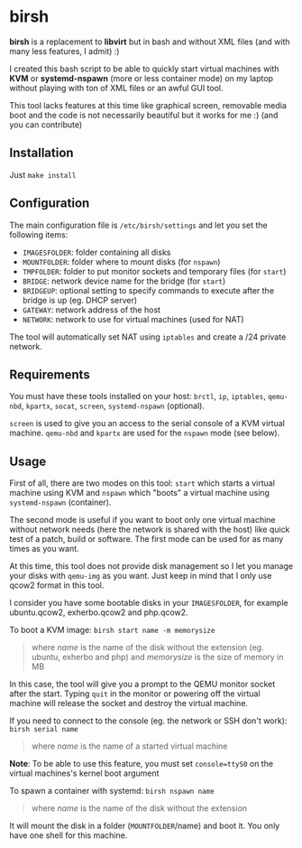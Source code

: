 birsh
=====

**birsh** is a replacement to **libvirt** but in bash and without XML files (and with many less features, I admit) :)

I created this bash script to be able to quickly start virtual machines with **KVM** or **systemd-nspawn** (more or less container mode) on my laptop without playing with ton of XML files or an awful GUI tool.

This tool lacks features at this time like graphical screen, removable media boot and the code is not necessarily beautiful but it works for me :) (and you can contribute)


Installation
------------

Just `make install`


Configuration
-------------

The main configuration file is `/etc/birsh/settings` and let you set the following items:

* `IMAGESFOLDER`: folder containing all disks
* `MOUNTFOLDER`: folder where to mount disks (for `nspawn`)
* `TMPFOLDER`: folder to put monitor sockets and temporary files (for `start`)
* `BRIDGE`: network device name for the bridge (for `start`)
* `BRIDGEUP`: optional setting to specify commands to execute after the bridge is up (eg. DHCP server)
* `GATEWAY`: network address of the host
* `NETWORK`: network to use for virtual machines (used for NAT)

The tool will automatically set NAT using `iptables` and create a /24 private network.


Requirements
------------

You must have these tools installed on your host: `brctl`, `ip`, `iptables`, `qemu-nbd`, `kpartx`, `socat`, `screen`, `systemd-nspawn` (optional).

`screen` is used to give you an access to the serial console of a KVM virtual machine. `qemu-nbd` and `kpartx` are used for the `nspawn` mode (see below).


Usage
-----

First of all, there are two modes on this tool: `start` which starts a virtual machine using KVM and `nspawn` which "boots" a virtual machine using `systemd-nspawn` (container).

The second mode is useful if you want to boot only one virtual machine without network needs (here the network is shared with the host) like quick test of a patch, build or software. The first mode can be used for as many times as you want.

At this time, this tool does not provide disk management so I let you manage your disks with `qemu-img` as you want. Just keep in mind that I only use qcow2 format in this tool.

I consider you have some bootable disks in your `IMAGESFOLDER`, for example ubuntu.qcow2, exherbo.qcow2 and php.qcow2.

To boot a KVM image: `birsh start name -m memorysize`
> where *name* is the name of the disk without the extension (eg. ubuntu, exherbo and php)
> and *memorysize* is the size of memory in MB

In this case, the tool will give you a prompt to the QEMU monitor socket after the start. Typing `quit` in the monitor or powering off the virtual machine will release the socket and destroy the virtual machine.

If you need to connect to the console (eg. the network or SSH don't work): `birsh serial name`
> where *name* is the name of a started virtual machine

**Note**: To be able to use this feature, you must set `console=ttyS0` on the virtual machines's kernel boot argument



To spawn a container with systemd: `birsh nspawn name`
> where *name* is the name of the disk without the extension

It will mount the disk in a folder (`MOUNTFOLDER`/name) and boot it. You only have one shell for this machine.

